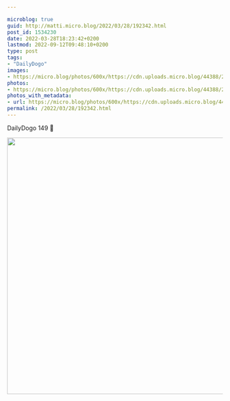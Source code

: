 ```yaml
---

microblog: true
guid: http://matti.micro.blog/2022/03/28/192342.html
post_id: 1534230
date: 2022-03-28T18:23:42+0200
lastmod: 2022-09-12T09:48:10+0200
type: post
tags:
- "DailyDogo"
images:
- https://micro.blog/photos/600x/https://cdn.uploads.micro.blog/44388/2022/02652d9301.jpg
photos:
- https://micro.blog/photos/600x/https://cdn.uploads.micro.blog/44388/2022/02652d9301.jpg
photos_with_metadata:
- url: https://micro.blog/photos/600x/https://cdn.uploads.micro.blog/44388/2022/02652d9301.jpg
permalink: /2022/03/28/192342.html
---
```

DailyDogo 149 🐶

<img src="/media/uploads/2022/02652d9301.jpg" width="600" height="600" alt="" />
